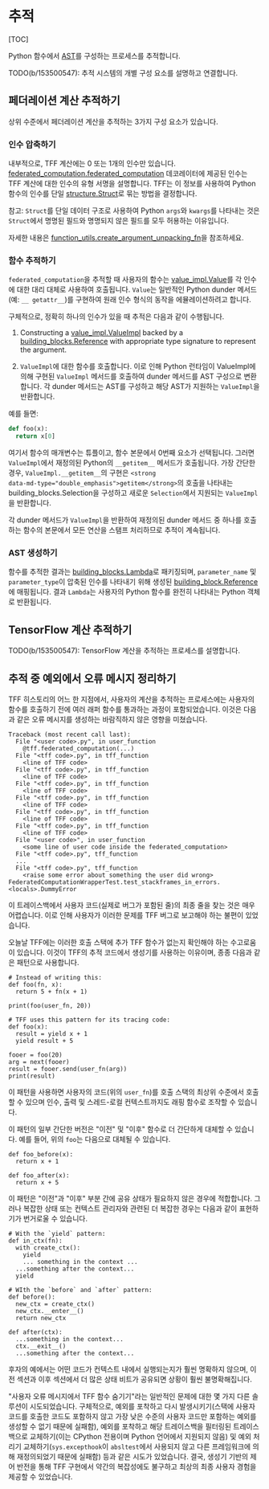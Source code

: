 # 추적

[TOC]

Python 함수에서 [AST](compilation.md#ast)를 구성하는 프로세스를 추적합니다.

TODO(b/153500547): 추적 시스템의 개별 구성 요소를 설명하고 연결합니다.

## 페더레이션 계산 추적하기

상위 수준에서 페더레이션 계산을 추적하는 3가지 구성 요소가 있습니다.

### 인수 압축하기

내부적으로, TFF 계산에는 0 또는 1개의 인수만 있습니다. [federated_computation.federated_computation](https://github.com/tensorflow/federated/blob/main/tensorflow_federated/python/core/impl/federated_context/federated_computation.py) 데코레이터에 제공된 인수는 TFF 계산에 대한 인수의 유형 서명을 설명합니다. TFF는 이 정보를 사용하여 Python 함수의 인수를 단일 [structure.Struct](https://github.com/tensorflow/federated/blob/main/tensorflow_federated/python/common_libs/structure.py)로 묶는 방법을 결정합니다.

참고: `Struct`를 단일 데이터 구조로 사용하여 Python `args`와 `kwargs`를 나타내는 것은 `Struct`에서 명명된 필드와 명명되지 않은 필드를 모두 허용하는 이유입니다.

자세한 내용은 [function_utils.create_argument_unpacking_fn](https://github.com/tensorflow/federated/blob/main/tensorflow_federated/python/core/impl/computation/function_utils.py)을 참조하세요.

### 함수 추적하기

`federated_computation`을 추적할 때 사용자의 함수는 [value_impl.Value](https://github.com/tensorflow/federated/blob/main/tensorflow_federated/python/core/impl/federated_context/value_impl.py)를 각 인수에 대한 대리 대체로 사용하여 호출됩니다. `Value`는 일반적인 Python dunder 메서드(예: `__ getattr__`)를 구현하여 원래 인수 형식의 동작을 에뮬레이션하려고 합니다.

구체적으로, 정확히 하나의 인수가 있을 때 추적은 다음과 같이 수행됩니다.

1. Constructing a [value_impl.ValueImpl](https://github.com/tensorflow/federated/blob/main/tensorflow_federated/python/core/impl/federated_context/value_impl.py) backed by a [building_blocks.Reference](https://github.com/tensorflow/federated/blob/main/tensorflow_federated/python/core/impl/compiler/building_blocks.py) with appropriate type signature to represent the argument.

2. `ValueImpl`에 대한 함수를 호출합니다. 이로 인해 Python 런타임이 ValueImpl에 의해 구현된 `ValueImpl` 메서드를 호출하여 dunder 메서드를 AST 구성으로 변환합니다. 각 dunder 메서드는 AST를 구성하고 해당 AST가 지원하는 `ValueImpl`을 반환합니다.

예를 들면:

```python
def foo(x):
  return x[0]
```

여기서 함수의 매개변수는 튜플이고, 함수 본문에서 0번째 요소가 선택됩니다. 그러면 `ValueImpl`에서 재정의된 Python의 `__getitem__` 메서드가 호출됩니다. 가장 간단한 경우, `ValueImpl.__getitem__`의 구현은 <code>&lt;strong data-md-type="double_emphasis"&gt;getitem&lt;/strong&gt;</code>의 호출을 나타내는 <a>building_blocks.Selection</a>을 구성하고 새로운 `Selection`에서 지원되는 `ValueImpl`을 반환합니다.

각 dunder 메서드가 `ValueImpl`을 반환하여 재정의된 dunder 메서드 중 하나를 호출하는 함수의 본문에서 모든 연산을 스탬프 처리하므로 추적이 계속됩니다.

### AST 생성하기

함수를 추적한 결과는 [building_blocks.Lambda](https://github.com/tensorflow/federated/blob/main/tensorflow_federated/python/core/impl/compiler/building_blocks.py)로 패키징되며, `parameter_name` 및 `parameter_type`이 압축된 인수를 나타내기 위해 생성된 [building_block.Reference](https://github.com/tensorflow/federated/blob/main/tensorflow_federated/python/core/impl/compiler/building_blocks.py)에 매핑됩니다. 결과 `Lambda`는 사용자의 Python 함수를 완전히 나타내는 Python 객체로 반환됩니다.

## TensorFlow 계산 추적하기

TODO(b/153500547): TensorFlow 계산을 추적하는 프로세스를 설명합니다.

## 추적 중 예외에서 오류 메시지 정리하기

TFF 히스토리의 어느 한 지점에서, 사용자의 계산을 추적하는 프로세스에는 사용자의 함수를 호출하기 전에 여러 래퍼 함수를 통과하는 과정이 포함되었습니다. 이것은 다음과 같은 오류 메시지를 생성하는 바람직하지 않은 영향을 미쳤습니다.

```
Traceback (most recent call last):
  File "<user code>.py", in user_function
    @tff.federated_computation(...)
  File "<tff code>.py", in tff_function
    <line of TFF code>
  File "<tff code>.py", in tff_function
    <line of TFF code>
  File "<tff code>.py", in tff_function
    <line of TFF code>
  File "<tff code>.py", in tff_function
    <line of TFF code>
  File "<tff code>.py", in tff_function
    <line of TFF code>
  File "<tff code>.py", in tff_function
    <line of TFF code>
  File "<user code>", in user_function
    <some line of user code inside the federated_computation>
  File "<tff code>.py", tff_function
  ...
  File "<tff code>.py", tff_function
    <raise some error about something the user did wrong>
FederatedComputationWrapperTest.test_stackframes_in_errors.<locals>.DummyError
```

이 트레이스백에서 사용자 코드(실제로 버그가 포함된 줄)의 최종 줄을 찾는 것은 매우 어렵습니다. 이로 인해 사용자가 이러한 문제를 TFF 버그로 보고해야 하는 불편이 있었습니다.

오늘날 TFF에는 이러한 호출 스택에 추가 TFF 함수가 없는지 확인해야 하는 수고로움이 있습니다. 이것이 TFF의 추적 코드에서 생성기를 사용하는 이유이며, 종종 다음과 같은 패턴으로 사용합니다.

```
# Instead of writing this:
def foo(fn, x):
  return 5 + fn(x + 1)

print(foo(user_fn, 20))

# TFF uses this pattern for its tracing code:
def foo(x):
  result = yield x + 1
  yield result + 5

fooer = foo(20)
arg = next(fooer)
result = fooer.send(user_fn(arg))
print(result)
```

이 패턴을 사용하면 사용자의 코드(위의 `user_fn`)를 호출 스택의 최상위 수준에서 호출할 수 있으며 인수, 출력 및 스레드-로컬 컨텍스트까지도 래핑 함수로 조작할 수 있습니다.

이 패턴의 일부 간단한 버전은 "이전" 및 "이후" 함수로 더 간단하게 대체할 수 있습니다. 예를 들어, 위의 `foo`는 다음으로 대체될 수 있습니다.

```
def foo_before(x):
  return x + 1

def foo_after(x):
  return x + 5
```

이 패턴은 "이전"과 "이후" 부분 간에 공유 상태가 필요하지 않은 경우에 적합합니다. 그러나 복잡한 상태 또는 컨텍스트 관리자와 관련된 더 복잡한 경우는 다음과 같이 표현하기가 번거로울 수 있습니다.

```
# With the `yield` pattern:
def in_ctx(fn):
  with create_ctx():
    yield
    ... something in the context ...
  ...something after the context...
  yield

# WIth the `before` and `after` pattern:
def before():
  new_ctx = create_ctx()
  new_ctx.__enter__()
  return new_ctx

def after(ctx):
  ...something in the context...
  ctx.__exit__()
  ...something after the context...
```

후자의 예에서는 어떤 코드가 컨텍스트 내에서 실행되는지가 훨씬 명확하지 않으며, 이전 섹션과 이후 섹션에서 더 많은 상태 비트가 공유되면 상황이 훨씬 불명확해집니다.

"사용자 오류 메시지에서 TFF 함수 숨기기"라는 일반적인 문제에 대한 몇 가지 다른 솔루션이 시도되었습니다. 구체적으로, 예외를 포착하고 다시 발생시키기(스택에 사용자 코드를 호출한 코드도 포함하지 않고 가장 낮은 수준의 사용자 코드만 포함하는 예외를 생성할 수 없기 때문에 실패함), 예외를 포착하고 해당 트레이스백을 필터링된 트레이스백으로 교체하기(이는 CPython 전용이며 Python 언어에서 지원되지 않음) 및 예외 처리기 교체하기(`sys.excepthook`이 `absltest`에서 사용되지 않고 다른 프레임워크에 의해 재정의되었기 때문에 실패함) 등과 같은 시도가 있었습니다. 결국, 생성기 기반의 제어 반전을 통해 TFF 구현에서 약간의 복잡성에도 불구하고 최상의 최종 사용자 경험을 제공할 수 있었습니다.
